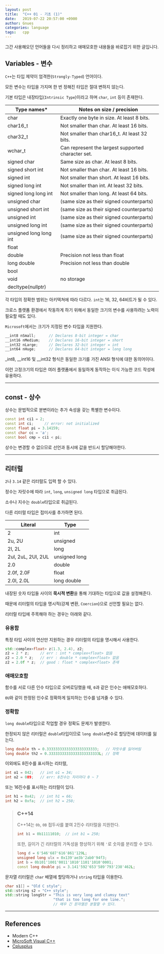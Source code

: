 ```yaml
---
layout: post
title:  "C++ 01 - 기초 (1)"
date:   2019-07-22 20:57:00 +0900
author: Gnues
categories: language
tags:	cpp
---
```


그간 사용해오던 언어들을 다시 정리하고 애매모호한 내용들을 바로잡기 위한 글입니다.

## Variables - 변수

`C++`는 타입 제약이 엄격한(`Strongly-Typed`) 언어이다.

모든 변수는 타입을 가지며 한 번 정해진 타입은 절대 변하지 않는다.

기본 타입은 내장타입(`Intrinsic Type`)이라고 하며 `char`, `int` 등이 존재한다.

| Type names*            | Notes on size / precision                          |
| ---------------------- | -------------------------------------------------- |
| char                   | Exactly one byte in size. At least 8 bits.         |
| char16_t               | Not smaller than char. At least 16 bits.           |
| char32_t               | Not smaller than char16_t. At least 32 bits.       |
| wchar_t                | Can represent the largest supported character set. |
| signed char            | Same size as char. At least 8 bits.                |
| signed short int       | Not smaller than char. At least 16 bits.           |
| signed int             | Not smaller than short. At least 16 bits.          |
| signed long int        | Not smaller than int. At least 32 bits.            |
| signed long long int   | Not smaller than long. At least 64 bits.           |
| unsigned char          | (same size as their signed counterparts)           |
| unsigned short int     | (same size as their signed counterparts)           |
| unsigned int           | (same size as their signed counterparts)           |
| unsigned long int      | (same size as their signed counterparts)           |
| unsigned long long int | (same size as their signed counterparts)           |
| float                  |                                                    |
| double                 | Precision not less than float                      |
| long double            | Precision not less than double                     |
| bool                   |                                                    |
| void                   | no storage                                         |
| decltype(nullptr)      |                                                    |

각 타입의 정확한 범위는 아키텍쳐에 따라 다르다. `int`는 16, 32, 64비트가 될 수 있다.

크로스 플랫폼 환경에서 작동하게 하기 위해서 동일한 크기의 변수를 사용하려는 노력이 필요할 때도 있다.

`Microsoft`에서는 크기가 지정된 변수 타입을 지원한다.

```c++
__int8 nSmall;      // Declares 8-bit integer = char
__int16 nMedium;    // Declares 16-bit integer = short
__int32 nLarge;     // Declares 32-bit integer = int
__int64 nHuge;      // Declares 64-bit integer = long long
```

_int8, __int16 및 __int32 형식은 동일한 크기를 가진 ANSI 형식에 대한 동의어이다.

이런 고정크기의 타입은 여러 플랫폼에서 동일하게 동작하는 이식 가능한 코드 작성에 유용하다.

***

## const - 상수

상수는 문법적으로 분변이라는 추가 속성을 갖는 특별한 변수이다.

```c++
const int ci1 = 2;
const int ci;     // error: not initialized
const float pi = 3.14159;
const char cc = 'a';
const bool cmp = ci1 < pi;
```

상수는 변경할 수 없으므로 선언과 동시에 값을 반드시 할당해야한다.

***

## 리터럴

`2`나 `3.14` 같은 리터럴도 입력 할 수 있다.

정수는 자릿수에 따라 `int`, `long`, `unsigned long` 타입으로 취급된다.

소수나 지수는 `double`타입으로 취급된다.

다른 리터럴 타입은 접미사를 추가하면 된다.

| Literal            | Type          |
| ------------------ | ------------- |
| 2                  | int           |
| 2u, 2U             | unsigned      |
| 2l, 2L             | long          |
| 2ul, 2uL, 2Ul, 2UL | unsigned long |
| 2.0                | double        |
| 2.0f, 2.0F         | float         |
| 2.0l, 2.0L         | long double   |

내장된 숫자 타입들 사이의 **묵시적 변환**을 통해 기대하는 타입으로 값을 설정해준다.

때문에 리터럴의 타입을 명시적(강제 변환, `Coercion`)으로 선언할 필요는 없다.

리터럴 타입에 주목해야 하는 경우는 아래와 같다.

### 유용함

특정 타입 사이의 연산만 지원하는 경우 리터럴의 타입을 명시해서 사용한다.

```c++
std::complex<float> z(1.3, 2.4), z2;
z2 = 2 * z;     // err : int * complex<float> 없음
z2 = 2.0 * z;   // err : double * complex<float> 없음
z2 = 2.0f * z;  // good : float * complex<float> 존재
```

### 애매모호함

함수를 서로 다른 인수 타입으로 오버로딩했을 때, `0`과 같은 인수는 애매모호하다.

`0U`와 같이 한정된 인수로 정확하게 일치하는 인수를 넘겨줄 수 있다.

### 정확함

`long double`타입으로 작업할 경우 정확도 문제가 발생한다.

한정되지 않은 리터럴은 `double`타입이므로 `long double`변수로 할당전에 데이터를 잃는다.

```c++
long double th = 0.33333333333333333333333;   // 자릿수를 잃어버림
long double th2 = 0.33333333333333333333333L; // 정확
```

이외에도 8진수를 표시하는 리터럴,

```c++
int o1 = 042;   // int o1 = 34;
int o2 = 089;   // err: 8진수는 자리마다 0 ~ 7
```

또는 16진수를 표시하는 리터럴이 있다.

```c++
int h1 = 0x42;  // int h1 = 66;
int h2 = 0xfa;  // int h2 = 250;
```

> ### **C++14**
>
> C++14는 `0b`, `0B` 접두사를 붙여 2진수 리터럴을 지원한다.
>
> ```c++
> int b1 = 0b11111010;  // int b1 = 250;
> ```
>
> 또한, 길이가 긴 리터럴의 가독성을 향상하기 위해 `'`로 숫자를 분리할 수 있다.
>
> ```c++
> long d = 6'546'687'616'861'129L;
> unsigned long ulx = 0x139'ae3b'2ab0'94f3;
> int b = 0b101'1001'0011'1010'1101'1010'0001;
> const long double pi = 3.141'592'653'589'793'238'462L;
> ```

문자열 리터럴은 `char` 배열에 할당하거나 `string` 타입을 이용한다.

```cpp
char s1[] = "Old C style";
std::string s2 = "C++ style";
std::string longStr = "This is very long and clumsy text"
                      "that is too long for one line.";
                      // 매우 긴 문자열은 분할할 수 있다.
```

***

## References

- Modern C++
- [MicroSoft Visual C++](https://docs.microsoft.com/ko-kr/cpp/cpp/int8-int16-int32-int64?view=vs-2019)
- [Cplusplus](http://www.cplusplus.com/doc/tutorial/variables/)
